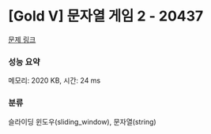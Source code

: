 # [Gold V] 문자열 게임 2 - 20437 

[문제 링크](https://www.acmicpc.net/problem/20437) 

### 성능 요약

메모리: 2020 KB, 시간: 24 ms

### 분류

슬라이딩 윈도우(sliding_window), 문자열(string)

